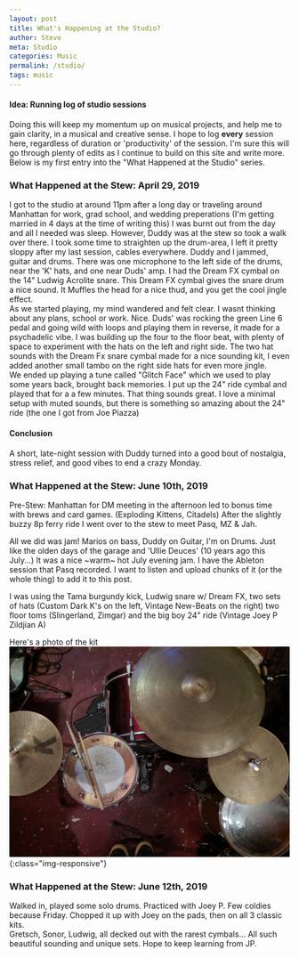```yaml
---
layout: post
title: What's Happening at the Studio?
author: Steve
meta: Studio
categories: Music
permalink: /studio/
tags: music
---
```

#### Idea: Running log of studio sessions   
Doing this will keep my momentum up on musical projects, and help me to gain clarity, in a musical and creative sense. I hope to log **every** session here, regardless of duration or 'productivity' of the session. I'm sure this will go through plenty of edits as I continue to build on this site and write more. Below is my first entry into the "What Happened at the Studio" series.

### What Happened at the Stew: April 29, 2019 
I got to the studio at around 11pm after a long day or traveling around Manhattan for work, grad school, and wedding preperations (I'm getting married in 4 days at the time of writing this) 
I was burnt out from the day and all I needed was sleep. However, Duddy was at the stew so took a walk over there. 
I took some time to straighten up the drum-area, I left it pretty sloppy after my last session, cables everywhere. 
Duddy and I jammed, guitar and drums. There was one microphone to the left side of the drums, near the 'K' hats, and one near Duds' amp. I had the Dream FX cymbal on the 14" Ludwig Acrolite snare. This Dream FX cymbal gives the snare drum a nice sound. It Muffles the head for a nice thud, and you get the cool jingle effect.   
As we started playing, my mind wandered and felt clear. I wasnt thinking about any plans, school or work. Nice. 
Duds' was rocking the green Line 6 pedal and going wild with loops and playing them in reverse, it made for a psychadelic vibe. I was building up the four to the floor beat, with plenty of space to experiment with the hats on the left and right side. The two hat sounds with the Dream Fx snare cymbal made for a nice sounding kit, I even added another small tambo on the right side hats for even more jingle.  
We ended up playing a tune called "Glitch Face" which we used to play some years back, brought back memories. I put up the 24" ride cymbal and played that for a a few minutes. That thing sounds great. I love a minimal setup with muted sounds, but there is something so amazing about the 24" ride (the one I got from Joe Piazza) 
#### Conclusion 
A short, late-night session with Duddy turned into a good bout of nostalgia, stress relief, and good vibes to end a crazy Monday.

### What Happened at the Stew: June 10th, 2019
Pre-Stew: Manhattan for DM meeting in the afternoon led to bonus time with brews and card games. (Exploding Kittens, Citadels) After the slightly buzzy 8p ferry ride I went over to the stew to meet Pasq, MZ & Jah.

All we did was jam! Marios on bass, Duddy on Guitar, I'm on Drums. 
Just like the olden days of the garage and 'Ullie Deuces' (10 years ago this July...) It was a nice ~warm~ hot July evening jam.
I have the Ableton session that Pasq recorded. I want to listen and upload chunks of it (or the whole thing) to add it to this post.

I was using the Tama burgundy kick, Ludwig snare w/ Dream FX, two sets of hats (Custom Dark K's on the left, Vintage New-Beats on the right) two floor toms (Slingerland, Zimgar) and the big boy 24" ride (Vintage Joey P Zildjian A) 

Here's a photo of the kit ![Drums July 2019](/img/IMG_20190710_215012.jpg){:class="img-responsive"}

### What Happened at the Stew: June 12th, 2019
Walked in, played some solo drums.
Practiced with Joey P. 
Few coldies because Friday. 
Chopped it up with Joey on the pads, then on all 3 classic kits.  
Gretsch, Sonor, Ludwig, all decked out with the rarest cymbals...  All such beautiful sounding and unique sets. 
Hope to keep learning from JP.
